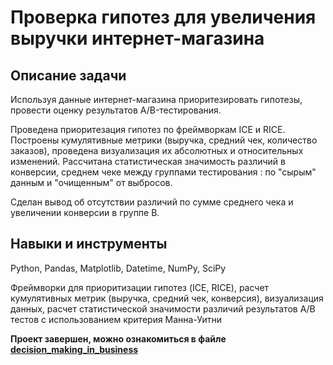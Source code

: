 # Проверка гипотез для увеличения выручки интернет-магазина

## Описание задачи  

 Используя данные интернет-магазина приоритезировать гипотезы,  провести оценку результатов A/B-тестирования.

Проведена приоритезация гипотез по фреймворкам ICE и RICE. Построены кумулятивные метрики (выручка, средний чек, количество заказов), проведена  визуализация их абсолютных и относительных изменений. Рассчитана статистическая значимость различий в конверсии, среднем чеке  между группами тестирования : по "сырым" данным и "очищенным" от выбросов.

Сделан вывод об отсутствии различий по сумме среднего чека и увеличении конверсии в группе В.


## Навыки и инструменты 


Python, Pandas, Matplotlib, Datetime, NumPy, SciPy


Фреймворки для приоритизации гипотез (ICE, RICE), расчет кумулятивных метрик (выручка, средний чек, конверсия), визуализация данных, расчет статистической значимости различий результатов А/В тестов с использованием критерия Манна-Уитни


**Проект завершен, можно ознакомиться в файле [decision_making_in_business](https://github.com/VeniaminSh/Practicum_Projects/blob/main/9%20Project%20(Приняте%20решений%20в%20бизнесе%20АВ%20тест)%20-%20Проверка%20гипотез%20для%20увеличения%20выручки%20интернет-магазина/decision_making_in_business.ipynb)**
